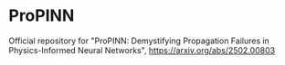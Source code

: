 # ProPINN
Official repository for "ProPINN: Demystifying Propagation Failures in Physics-Informed Neural Networks", https://arxiv.org/abs/2502.00803
